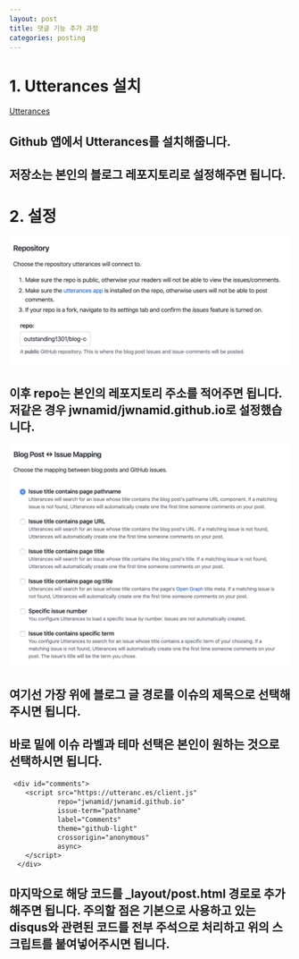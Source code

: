 ```yaml
---
layout: post
title: 댓글 기능 추가 과정
categories: posting
---
```

# 1. Utterances 설치
[Utterances](https://github.com/apps/utterances)
## Github 앱에서 Utterances를 설치해줍니다.
## 저장소는 본인의 블로그 레포지토리로 설정해주면 됩니다.

# 2. 설정
![](https://github.com/outstanding1301/outstanding1301.github.io/blob/master/imgs/git/2021-01-07-utterances/config-1.png?raw=true)
## 이후 repo는 본인의 레포지토리 주소를 적어주면 됩니다. 저같은 경우 jwnamid/jwnamid.github.io로 설정했습니다.
![](https://github.com/outstanding1301/outstanding1301.github.io/blob/master/imgs/git/2021-01-07-utterances/config-2.png?raw=true)
## 여기선 가장 위에 블로그 글 경로를 이슈의 제목으로 선택해주시면 됩니다.
## 바로 밑에 이슈 라벨과 테마 선택은 본인이 원하는 것으로 선택하시면 됩니다.

```
 <div id="comments">
    <script src="https://utteranc.es/client.js"
            repo="jwnamid/jwnamid.github.io"
            issue-term="pathname"
            label="Comments"
            theme="github-light"
            crossorigin="anonymous"
            async>
    </script>
  </div>
```
## 마지막으로 해당 코드를 _layout/post.html 경로로 추가해주면 됩니다. 주의할 점은 기본으로 사용하고 있는 disqus와 관련된 코드를 전부 주석으로 처리하고 위의 스크립트를 붙여넣어주시면 됩니다.